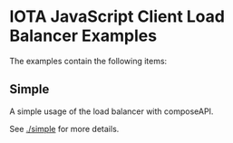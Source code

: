 # IOTA JavaScript Client Load Balancer Examples

The examples contain the following items:

## Simple

A simple usage of the load balancer with composeAPI.

See [./simple](./simple) for more details.
